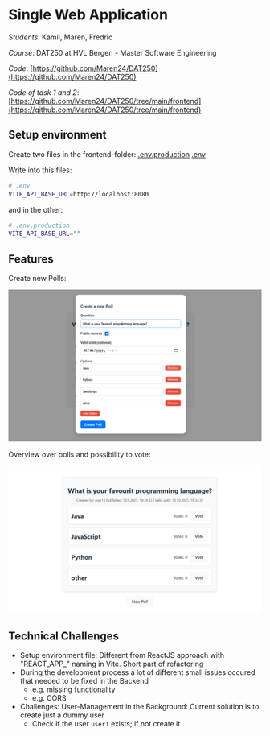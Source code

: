 # Single Web Application

*Students*: Kamil, Maren, Fredric

*Course*: DAT250 at HVL Bergen - Master Software Engineering

*Code*: [https://github.com/Maren24/DAT250](https://github.com/Maren24/DAT250)

*Code of task 1 and 2*: [https://github.com/Maren24/DAT250/tree/main/frontend](https://github.com/Maren24/DAT250/tree/main/frontend)

## Setup environment

Create two files in the frontend-folder:
[.env.production](../frontend/.env.production)
[.env](../frontend/.env)

Write into this files:
```bash
# .env
VITE_API_BASE_URL=http://localhost:8080
```

and in the other:
```bash
# .env.production
VITE_API_BASE_URL=""
```

## Features

Create new Polls:

![img.png](img/Poll_Creation_Frontend.png)

Overview over polls and possibility to vote:

![img.png](img/Poll_Overview_Frontend.png)


## Technical Challenges

- Setup environment file: Different from ReactJS approach with "REACT_APP_" naming in Vite. Short part of refactoring
- During the development process a lot of different small issues occured that needed to be fixed in the Backend
  - e.g. missing functionality
  - e.g. CORS
- Challenges: User-Management in the Background: Current solution is to create just a dummy user
  - Check if the user `user1` exists; if not create it